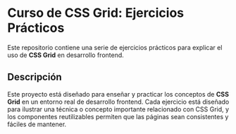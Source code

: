 # Curso de CSS Grid: Ejercicios Prácticos

Este repositorio contiene una serie de ejercicios prácticos para explicar el uso de **CSS Grid** en desarrollo frontend. 

## Descripción

Este proyecto está diseñado para enseñar y practicar los conceptos de **CSS Grid** en un entorno real de desarrollo frontend. Cada ejercicio está diseñado para ilustrar una técnica o concepto importante relacionado con CSS Grid, y los componentes reutilizables permiten que las páginas sean consistentes y fáciles de mantener.
